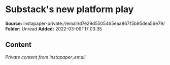 # Substack's new platform play

**Source:** instapaper-private://email/d7e29d5505465eaa86715b95dea56e79/
**Folder:** Unread
**Added:** 2022-03-09T17:03:35




## Content
*Private content from instapaper_email*
